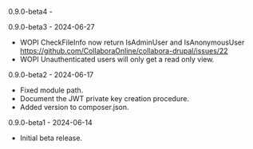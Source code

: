 0.9.0-beta4 -



0.9.0-beta3 - 2024-06-27

- WOPI CheckFileInfo now return IsAdminUser and IsAnonymousUser
  https://github.com/CollaboraOnline/collabora-drupal/issues/22
- WOPI Unauthenticated users will only get a read only view.

0.9.0-beta2 - 2024-06-17

- Fixed module path.
- Document the JWT private key creation procedure.
- Added version to composer.json.

0.9.0-beta1 - 2024-06-14

- Initial beta release.
